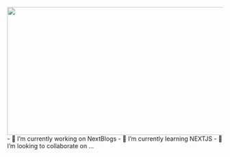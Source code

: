 <div align="center">
  <img src="https://media.giphy.com/media/dWesBcTLavkZuG35MI/giphy.gif" width="600" height="300"/>
</div>
- 🔭 I’m currently working on NextBlogs
- 🌱 I’m currently learning NEXTJS
- 👯 I’m looking to collaborate on ...


